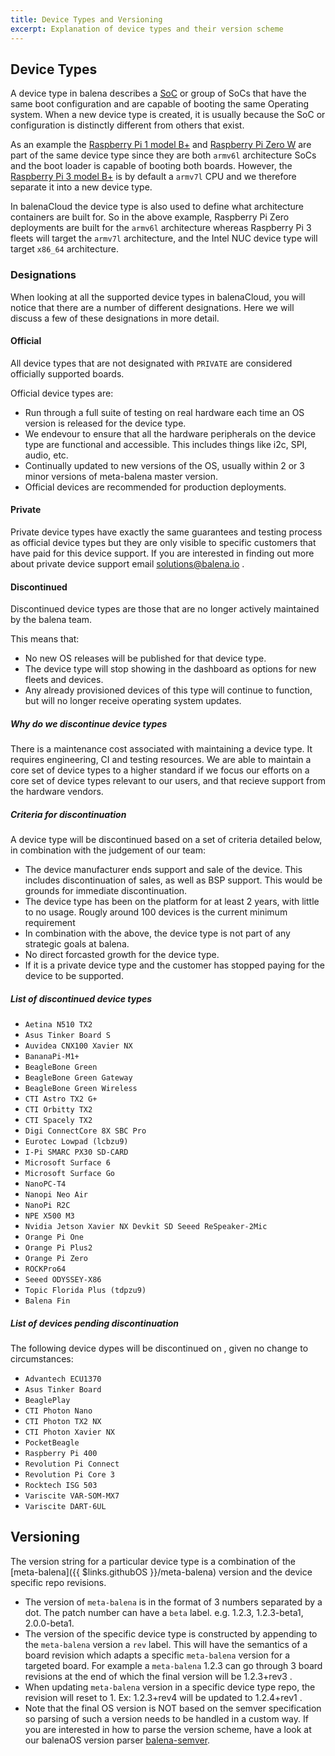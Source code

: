 ```yaml
---
title: Device Types and Versioning
excerpt: Explanation of device types and their version scheme
---
```


## Device Types
A device type in balena describes a [SoC](https://en.wikipedia.org/wiki/System_on_a_chip) or group of SoCs that have the same boot configuration and are capable of booting the same Operating system. When a new device type is created, it is usually because the SoC or configuration is distinctly different from others that exist.

As an example the [Raspberry Pi 1 model B+](https://www.raspberrypi.org/products/raspberry-pi-1-model-b-plus/) and [Raspberry Pi Zero W](https://www.raspberrypi.org/products/raspberry-pi-zero-w/) are part of the same device type since they are both `armv6l` architecture SoCs and the boot loader is capable of booting both boards. However, the [Raspberry Pi 3 model B+](https://www.raspberrypi.org/products/raspberry-pi-3-model-b-plus/) is by default a `armv7l` CPU and we therefore separate it into a new device type.

In balenaCloud the device type is also used to define what architecture containers are built for. So in the above example, Raspberry Pi Zero deployments are built for the `armv6l` architecture whereas Raspberry Pi 3 fleets will target the `armv7l` architecture, and the Intel NUC device type will target `x86_64` architecture.

### Designations

When looking at all the supported device types in balenaCloud, you will notice that there are a number of different designations. Here we will discuss a few of these designations in more detail.

#### Official
All device types that are not designated with `PRIVATE` are considered officially supported boards.

Official device types are:
- Run through a full suite of testing on real hardware each time an OS version is released for the device type.
- We endevour to ensure that all the hardware peripherals on the device type are functional and accessible. This includes things like i2c, SPI, audio, etc.
- Continually updated to new versions of the OS, usually within 2 or 3 minor versions of meta-balena master version.
- Official devices are recommended for production deployments.


#### Private
Private device types have exactly the same guarantees and testing process as official device types but they are only visible to specific customers that have paid for this device support. If you are interested in finding out more about private device support email solutions@balena.io .


#### Discontinued
Discontinued device types are those that are no longer actively maintained by the balena team.

This means that:

- No new OS releases will be published for that device type.
- The device type will stop showing in the dashboard as options for new fleets and devices. 
- Any already provisioned devices of this type will continue to function, but will no longer receive operating system updates.

##### Why do we discontinue device types

There is a maintenance cost associated with maintaining a device type. It requires engineering, CI and testing resources. We are able to maintain a core set of device types to a higher standard if we focus our efforts on a core set of device types relevant to our users, and that recieve support from the hardware vendors. 

##### Criteria for discontinuation

A device type will be discontinued based on a set of criteria detailed below, in combination with the judgement of our team:
- The device manufacturer ends support and sale of the device. This includes discontinuation of sales, as well as BSP support. This would be grounds for immediate discontinuation. 
- The device type has been on the platform for at least 2 years, with little to no usage. Rougly around 100 devices is the current minimum requirement
- In combination with the above, the device type is not part of any strategic goals at balena.
- No direct forcasted growth for the device type.
- If it is a private device type and the customer has stopped paying for the device to be supported.


##### List of discontinued device types

- `Aetina N510 TX2`
- `Asus Tinker Board S`
- `Auvidea CNX100 Xavier NX`
- `BananaPi-M1+`
- `BeagleBone Green`
- `BeagleBone Green Gateway`
- `BeagleBone Green Wireless`
- `CTI Astro TX2 G+`
- `CTI Orbitty TX2`
- `CTI Spacely TX2`
- `Digi ConnectCore 8X SBC Pro`
- `Eurotec Lowpad (lcbzu9)`
- `I-Pi SMARC PX30 SD-CARD`
- `Microsoft Surface 6`
- `Microsoft Surface Go`
- `NanoPC-T4`
- `Nanopi Neo Air`
- `NanoPi R2C`
- `NPE X500 M3`
- `Nvidia Jetson Xavier NX Devkit SD Seeed ReSpeaker-2Mic`
- `Orange Pi One`
- `Orange Pi Plus2`
- `Orange Pi Zero`
- `ROCKPro64`
- `Seeed ODYSSEY-X86`
- `Topic Florida Plus (tdpzu9)`
- `Balena Fin`

##### List of devices pending discontinuation

The following device dypes will be discontinued on <DATE>, given no change to circumstances:

- `Advantech ECU1370`
- `Asus Tinker Board`
- `BeaglePlay`
- `CTI Photon Nano`
- `CTI Photon TX2 NX`
- `CTI Photon Xavier NX`
- `PocketBeagle`
- `Raspberry Pi 400`
- `Revolution Pi Connect`
- `Revolution Pi Core 3`
- `Rocktech ISG 503`
- `Variscite VAR-SOM-MX7`
- `Variscite DART-6UL`


## Versioning

The version string for a particular device type is a combination of the [meta-balena]({{ $links.githubOS }}/meta-balena) version and the device specific repo revisions.

* The version of `meta-balena` is in the format of 3 numbers separated by a dot. The patch number can have a `beta` label. e.g. 1.2.3, 1.2.3-beta1, 2.0.0-beta1.
* The version of the specific device type is constructed by appending to the `meta-balena` version a `rev` label. This will have the semantics of a board revision which adapts a specific `meta-balena` version for a targeted board. For example a `meta-balena` 1.2.3 can go through 3 board revisions at the end of which the final version will be 1.2.3+rev3 .
* When updating `meta-balena` version in a specific device type repo, the revision will reset to 1. Ex: 1.2.3+rev4 will be updated to 1.2.4+rev1 .
* Note that the final OS version is NOT based on the semver specification so parsing of such a version needs to be handled in a custom way. If you are interested in how to parse the version scheme, have a look at our balenaOS version parser [balena-semver](https://github.com/balena-io-modules/resin-semver).
